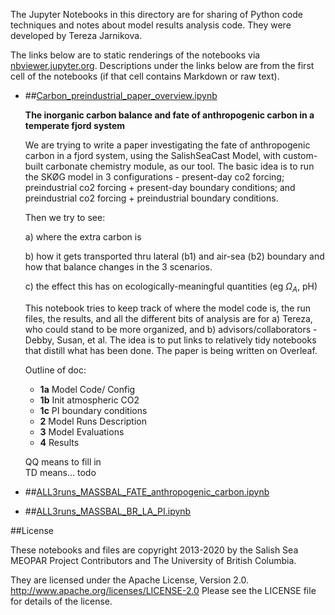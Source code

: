 The Jupyter Notebooks in this directory are for sharing of Python code
techniques and notes about model results analysis code.
They were developed by Tereza Jarnikova.

The links below are to static renderings of the notebooks via
[nbviewer.jupyter.org](http://nbviewer.jupyter.org/).
Descriptions under the links below are from the first cell of the notebooks
(if that cell contains Markdown or raw text).

* ##[Carbon_preindustrial_paper_overview.ipynb](http://nbviewer.jupyter.org/urls/bitbucket.org/tjarnikova/analysis-tereza/raw/tip/notebooks/carbon_dev/PI_CARBON_PAPER/MAIN_ANALYSIS/CLEAN/KEY_RESVIZ//Carbon_preindustrial_paper_overview.ipynb)  
    
    **The inorganic carbon balance and fate of anthropogenic carbon in a temperate fjord system**  
      
    We are trying to write a paper investigating the fate of anthropogenic carbon in a fjord system, using the SalishSeaCast Model, with custom-built carbonate chemistry module, as our tool. The basic idea is to run the SKØG model in 3 configurations - present-day co2 forcing; preindustrial co2 forcing + present-day boundary conditions; and preindustrial co2 forcing + preindustrial boundary conditions.   
      
    Then we try to see:   
      
    a) where the extra carbon is   
      
    b) how it gets transported thru lateral (b1) and air-sea (b2) boundary and how that balance  changes in the 3 scenarios.  
      
    c) the effect this has on ecologically-meaningful quantities (eg $\Omega_A$, pH)    
      
    This notebook tries to keep track of where the model code is, the run files, the results, and all the different bits of analysis are for a) Tereza, who could stand to be more organized, and b) advisors/collaborators - Debby, Susan, et al. The idea is to put links to relatively tidy notebooks that distill what has been done. The paper is being written on Overleaf.     
      
    Outline of doc:  
      
    * **1a** Model Code/ Config  
    * **1b** Init atmospheric CO2  
    * **1c** PI boundary conditions  
    * **2** Model Runs Description  
    * **3** Model Evaluations  
    * **4** Results  
      
    QQ means to fill in  
    TD means... todo  

* ##[ALL3runs_MASSBAL_FATE_anthropogenic_carbon.ipynb](http://nbviewer.jupyter.org/urls/bitbucket.org/tjarnikova/analysis-tereza/raw/tip/notebooks/carbon_dev/PI_CARBON_PAPER/MAIN_ANALYSIS/CLEAN/KEY_RESVIZ//ALL3runs_MASSBAL_FATE_anthropogenic_carbon.ipynb)  
    
* ##[ALL3runs_MASSBAL_BR_LA_PI.ipynb](http://nbviewer.jupyter.org/urls/bitbucket.org/tjarnikova/analysis-tereza/raw/tip/notebooks/carbon_dev/PI_CARBON_PAPER/MAIN_ANALYSIS/CLEAN/KEY_RESVIZ//ALL3runs_MASSBAL_BR_LA_PI.ipynb)  
    

##License

These notebooks and files are copyright 2013-2020
by the Salish Sea MEOPAR Project Contributors
and The University of British Columbia.

They are licensed under the Apache License, Version 2.0.
http://www.apache.org/licenses/LICENSE-2.0
Please see the LICENSE file for details of the license.
